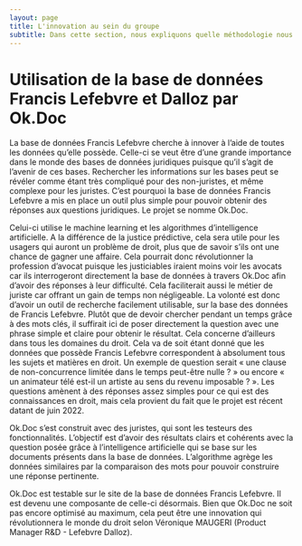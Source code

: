 ```yaml
---
layout: page
title: L'innovation au sein du groupe
subtitle: Dans cette section, nous expliquons quelle méthodologie nous avons employée pour cette enquête et à quelles limites nous avons été confrontés.
---
```


# Utilisation de la base de données Francis Lefebvre et Dalloz par Ok.Doc

La base de données Francis Lefebvre cherche à innover à l’aide de toutes les données qu’elle possède. Celle-ci se veut être d’une grande importance dans le monde des bases de données juridiques puisque qu’il s’agit de l’avenir de ces bases. Rechercher les informations sur les bases peut se révéler comme étant très compliqué pour des non-juristes, et même complexe pour les juristes. C’est pourquoi la base de données Francis Lefebvre a mis en place un outil plus simple pour pouvoir obtenir des réponses aux questions juridiques. Le projet se nomme Ok.Doc.

Celui-ci utilise le machine learning et les algorithmes d’intelligence artificielle. A la différence de la justice prédictive, cela sera utile pour les usagers qui auront un problème de droit, plus que de savoir s’ils ont une chance de gagner une affaire. Cela pourrait donc révolutionner la profession d’avocat puisque les justiciables iraient moins voir les avocats car ils interrogeront directement la base de données à travers Ok.Doc afin d’avoir des réponses à leur difficulté. Cela faciliterait aussi le métier de juriste car offrant un gain de temps non négligeable. La volonté est donc d’avoir un outil de recherche facilement utilisable, sur la base des données de Francis Lefebvre. Plutôt que de devoir chercher pendant un temps grâce à des mots clés, il suffirait ici de poser directement la question avec une phrase simple et claire pour obtenir le résultat. Cela concerne d’ailleurs dans tous les domaines du droit. Cela va de soit étant donné que les données que possède Francis Lefebvre correspondent à absolument tous les sujets et matières en droit. Un exemple de question serait « une clause de non-concurrence limitée dans le temps peut-être nulle ? » ou encore « un animateur télé est-il un artiste au sens du revenu imposable ? ». Les questions amènent à des réponses assez simples pour ce qui est des connaissances en droit, mais cela provient du fait que le projet est récent datant de juin 2022.

Ok.Doc s’est construit avec des juristes, qui sont les testeurs des fonctionnalités. L’objectif est d’avoir des résultats clairs et cohérents avec la question posée grâce à l’intelligence artificielle qui se base sur les documents présents dans la base de données. L’algorithme agrège les données similaires par la comparaison des mots pour pouvoir construire une réponse pertinente.

Ok.Doc est testable sur le site de la base de données Francis Lefebvre. Il est devenu une composante de celle-ci désormais. Bien que Ok.Doc ne soit pas encore optimisé au maximum, cela peut être une innovation qui révolutionnera le monde du droit selon Véronique MAUGERI (Product Manager R&D - Lefebvre Dalloz).
